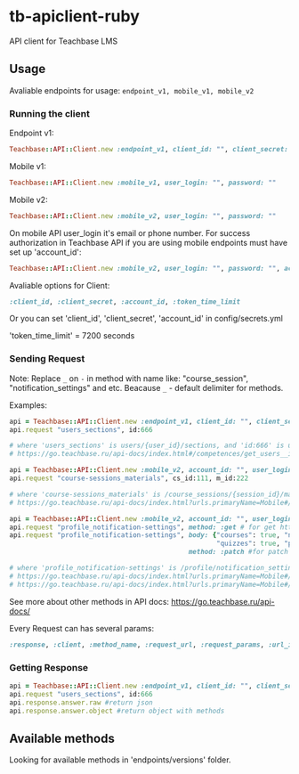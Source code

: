 # tb-apiclient-ruby
API client for Teachbase LMS

## Usage
Avaliable endpoints for usage: 
`endpoint_v1, mobile_v1, mobile_v2`

### Running the client

Endpoint v1:

```ruby
Teachbase::API::Client.new :endpoint_v1, client_id: "", client_secret: ""
```

Mobile v1:

```ruby
Teachbase::API::Client.new :mobile_v1, user_login: "", password: ""
```

Mobile v2:

```ruby
Teachbase::API::Client.new :mobile_v2, user_login: "", password: ""
```

On mobile API user_login it's email or phone number.
For success authorization in Teachbase API if you are using mobile endpoints must have set up 'account_id':

```ruby
Teachbase::API::Client.new :mobile_v2, user_login: "", password: "", account_id: ""
```

Avaliable options for Client:
```ruby
:client_id, :client_secret, :account_id, :token_time_limit
```

Or you can set 'client_id', 'client_secret', 'account_id' in config/secrets.yml

'token_time_limit' = 7200 seconds

### Sending Request

Note: Replace `_` on `-` in method with name like: "course_session", "notification_settings" and etc. Beacause `_` - default delimiter for methods.

Examples:

```ruby
api = Teachbase::API::Client.new :endpoint_v1, client_id: "", client_secret: ""
api.request "users_sections", id:666

# where 'users_sections' is users/{user_id}/sections, and 'id:666' is user id
# https://go.teachbase.ru/api-docs/index.html#/competences/get_users__id__sections

api = Teachbase::API::Client.new :mobile_v2, account_id: "", user_login: "", password: ""
api.request "course-sessions_materials", cs_id:111, m_id:222

# where 'course-sessions_materials' is /course_sessions/{session_id}/materials/{id}, and 'cs_id:111' is session_id, m_id:222 is material's id
# https://go.teachbase.ru/api-docs/index.html?urls.primaryName=Mobile#/materials/get_course_sessions__session_id__materials__id_

api = Teachbase::API::Client.new :mobile_v2, account_id: "", user_login: "", password: ""
api.request "profile_notification-settings", method: :get # for get http method
api.request "profile_notification-settings", body: {"courses": true, "news": true, "tasks": true,
                                                    "quizzes": true, "programs": true, "webinars": false},
                                             method: :patch #for patch http method

# where 'profile_notification-settings' is /profile/notification_settings
# https://go.teachbase.ru/api-docs/index.html?urls.primaryName=Mobile#/notification%20settings/get_profile_notification_settings
# https://go.teachbase.ru/api-docs/index.html?urls.primaryName=Mobile#/notification%20settings/patch_profile_notification_settings
```

See more about other methods in API docs: https://go.teachbase.ru/api-docs/

Every Request can has several params:
```ruby
:response, :client, :method_name, :request_url, :request_params, :url_ids, :account_id, :http_method, :payload
```

### Getting Response

```ruby
api = Teachbase::API::Client.new :endpoint_v1, client_id: "", client_secret: ""
api.request "users_sections", id:666
api.response.answer.raw #return json
api.response.answer.object #return object with methods
```

## Available methods

Looking for available methods in 'endpoints/versions' folder.
